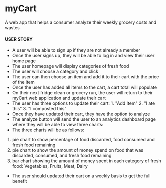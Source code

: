 # myCart
A web app that helps a consumer analyze their weekly grocery costs and wastes

#### USER STORY
- A user will be able to sign up if they are not already a member
- Once the user signs up, they will be able to log in and view their user home page 
- The user homepage will display categories of fresh food
- The user will choose a category and click 
- The user can then choose an item and add it to their cart with the price of the item
- Once the user has added all items to the cart, a cart total will populate
- On their next fridge clean or grocery run, the user will return to their myCart web application and update their cart
- The user has three options to update their cart: 1. "Add Item"    2. "I ate this"     3. "I composted this"
- Once they have updated their cart, they have the option to analyze
- The analyze button will send the user to an analytics dashboard page where they will be able to view three charts: 
- The three charts will be as follows: 
1. pie chart to show percentage of food discarded, food consumed and fresh food remaining 
2. pie chart to show the amount of money spend on food that was discarded, consumed, and fresh food remaining
3. bar chart showing the amount of money spent in each category of fresh food: Vegetables, Fruits, Meat, Dairy
- The user should updated their cart on a weekly basis to get the full benefit

